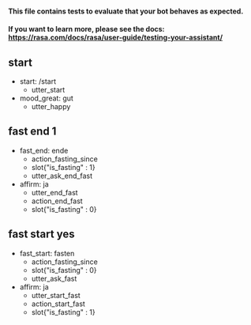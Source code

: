 #### This file contains tests to evaluate that your bot behaves as expected.
#### If you want to learn more, please see the docs: https://rasa.com/docs/rasa/user-guide/testing-your-assistant/

## start
* start: /start
  - utter_start
* mood_great: gut
  - utter_happy

## fast end 1
* fast_end: ende
  - action_fasting_since
  - slot{"is_fasting" : 1}
  - utter_ask_end_fast
* affirm: ja
  - utter_end_fast
  - action_end_fast
  - slot{"is_fasting" : 0}

## fast start yes
* fast_start: fasten
  - action_fasting_since
  - slot{"is_fasting" : 0}
  - utter_ask_fast
* affirm: ja
  - utter_start_fast
  - action_start_fast
  - slot{"is_fasting" : 1}